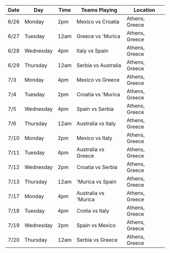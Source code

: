 | Date | Day | Time | Teams Playing | Location |
| --- | --- | --- | --- | --- |
| 6/26 | Monday | 2pm | Mexico vs Croatia | Athens, Greece |
| 6/27 | Tuesday | 12am | Greece vs 'Murica | Athens, Greece |
| 6/28 | Wednesday | 4pm | Italy vs Spain | Athens, Greece |
| 6/29 | Thursday | 12am | Serbia vs Australia | Athens, Greece |
| 7/3 | Monday | 4pm | Mexico vs Greece | Athens, Greece |
| 7/4 | Tuesday | 2pm | Croatia vs 'Murica | Athens, Greece |
| 7/5 | Wednesday | 4pm | Spain vs Serbia | Athens, Greece |
| 7/6 | Thursday | 12am | Australia vs Italy | Athens, Greece |
| 7/10 | Monday | 2pm | Mexico vs Italy | Athens, Greece |
| 7/11 | Tuesday | 4pm | Australia vs Greece | Athens, Greece |
| 7/12 | Wednesday | 2pm | Croatia vs Serbia | Athens, Greece |
| 7/13 | Thursday | 12am | 'Murica vs Spain | Athens, Greece |
| 7/17 | Monday | 4pm | Australia vs 'Murica | Athens, Greece |
| 7/18 | Tuesday | 4pm | Crotia vs Italy | Athens, Greece |
| 7/19 | Wednesday | 2pm | Spain vs Mexico | Athens, Greece |
| 7/20 | Thursday | 12am | Serbia vs Greece | Athens, Greece |